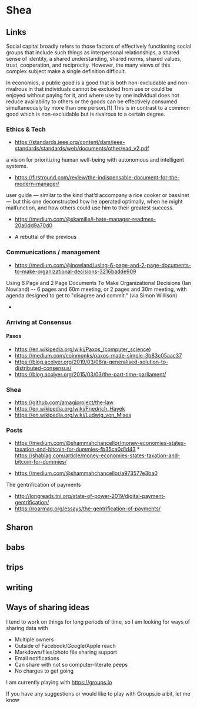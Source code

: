 
# Shea

## Links

Social capital broadly refers to those factors of effectively functioning social groups that include such things as interpersonal relationships, a shared sense of identity, a shared understanding, shared norms, shared values, trust, cooperation, and reciprocity. However, the many views of this complex subject make a single definition difficult.

In economics, a public good is a good that is both non-excludable and non-rivalrous in that individuals cannot be excluded from use or could be enjoyed without paying for it, and where use by one individual does not reduce availability to others or the goods can be effectively consumed simultaneously by more than one person.[1] This is in contrast to a common good which is non-excludable but is rivalrous to a certain degree.


### Ethics & Tech

* https://standards.ieee.org/content/dam/ieee-standards/standards/web/documents/other/ead_v2.pdf

a vision for prioritizing human well-being with autonomous and intelligent systems.

* https://firstround.com/review/the-indispensable-document-for-the-modern-manager/

user guide — similar to the kind that’d accompany a rice cooker or bassinet — but this one deconstructed how he operated optimally, when he might malfunction, and how others could use him to their greatest success.

* https://medium.com/@skamille/i-hate-manager-readmes-20a0dd9a70d0

* A rebuttal of the previous

### Communications / management

* https://medium.com/@inowland/using-6-page-and-2-page-documents-to-make-organizational-decisions-3216badde909

Using 6 Page and 2 Page Documents To Make Organizational Decisions (Ian Nowland) -- 6 pages and 60m meeting, or 2 pages and 30m meeting, with agenda designed to get to "disagree and commit." (via Simon Willison)

*



### Arriving at Consensus

#### Paxos

* https://en.wikipedia.org/wiki/Paxos_(computer_science)
* https://medium.com/coinmonks/paxos-made-simple-3b83c05aac37
* https://blog.acolyer.org/2019/03/08/a-generalised-solution-to-distributed-consensus/
* https://blog.acolyer.org/2015/03/03/the-part-time-parliament/



### Shea

* https://github.com/amagiproject/the-law
* https://en.wikipedia.org/wiki/Friedrich_Hayek
* https://en.wikipedia.org/wiki/Ludwig_von_Mises

### Posts

* https://medium.com/@shammahchancellor/money-economies-states-taxation-and-bitcoin-for-dummies-fb35ca0d1d43
		* https://shablag.com/article/money-economies-states-taxation-and-bitcoin-for-dummies/

* https://medium.com/@shammahchancellor/a973577e3ba0

The gentrification of payments

* http://longreads.tni.org/state-of-power-2019/digital-payment-gentrification/
* https://roarmag.org/essays/the-gentrification-of-payments/


## Sharon

## babs

## trips

## writing

## Ways of sharing ideas
I tend to work on things for long periods of time, so I am looking for ways of sharing data with

* Multiple owners
* Outside of Facebook/Google/Apple reach
* Markdown/files/photo file sharing support
* Email notifications
* Can share with not so computer-literate peeps
* No charges to get going

I am currently playing with https://groups.io

If you have any suggestions or would like to play with Groups.io a bit, let me know